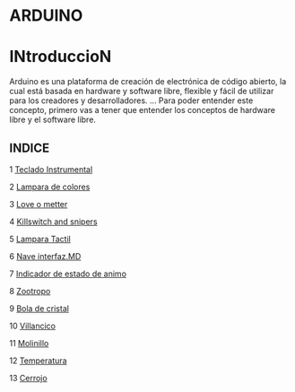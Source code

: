 # ARDUINO




# INtroduccioN 

Arduino es una plataforma de creación de electrónica de código abierto, la cual está basada en hardware y software libre, flexible y fácil de utilizar para los creadores y desarrolladores. ... Para poder entender este concepto, primero vas a tener que entender los conceptos de hardware libre y el software libre.

[](**https://github.com/Draken666/ARDUINO/blob/main/PRIMERA%20PRUEBA.MD**)


## INDICE

1 [Teclado Instrumental](https://github.com/Draken666/ARDUINO/blob/main/TCLADOINSTRUMENTAL.ino)

2 [Lampara de colores](https://github.com/Draken666/ARDUINO/blob/main/Lampara%20de%20varios%20colores.MD)

3 [Love o metter](https://github.com/Draken666/ARDUINO-1/blob/main/love_o_meter.ino)

4 [Killswitch and snipers](https://github.com/Draken666/ARDUINO/blob/main/Killswitch%20and%20snipers)

5 [Lampara Tactil](https://github.com/Draken666/ARDUINO/blob/main/LAMPARA%20TACTIL.MD)

6 [Nave interfaz.MD](https://github.com/Draken666/ARDUINO/blob/main/LAMPARA%20TACTIL.MD)

7 [Indicador de estado de animo](https://github.com/Draken666/ARDUINO/blob/main/LAMPARA%20TACTIL.MD)


8 [Zootropo](https://github.com/Draken666/ARDUINO/blob/main/LAMPARA%20TACTIL.MD)

9 [Bola de cristal](https://github.com/Draken666/ARDUINO/blob/main/LAMPARA%20TACTIL.MD)

10 [Villancico](https://github.com/Draken666/ARDUINO/blob/main/LAMPARA%20TACTIL.MD)

11 [Molinillo](https://github.com/Draken666/ARDUINO/blob/main/LAMPARA%20TACTIL.MD)

12 [Temperatura](https://github.com/Draken666/ARDUINO/blob/main/LAMPARA%20TACTIL.MD)

13 [Cerrojo](https://github.com/Draken666/ARDUINO/blob/main/LAMPARA%20TACTIL.MD)

